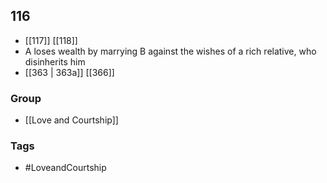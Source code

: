 ## 116
- [[117]] [[118]] 
- A loses wealth by marrying B against the wishes of a rich relative, who disinherits him
- [[363 | 363a]] [[366]] 


### Group
- [[Love and Courtship]]

### Tags
- #LoveandCourtship

